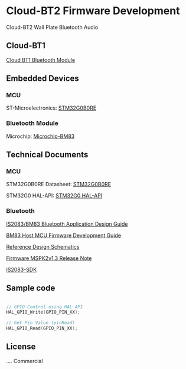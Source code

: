 # Cloud-BT2 Firmware Development

Cloud-BT2 Wall Plate Bluetooth Audio

## Cloud-BT1 
[Cloud BT1 Bluetooth Module](https://www.cloud.co.uk/news/bt1-bluetooth-module-shipping)

## Embedded Devices

### MCU

ST-Microelectronics: [STM32G0B0RE](https://www.st.com/en/microcontrollers-microprocessors/stm32g0b0re.html)

### Bluetooth Module

Microchip: [Microchip-BM83](https://www.microchip.com/en-us/product/BM83)

## Technical Documents

### MCU

STM32G0B0RE Datasheet: [STM32G0B0RE](https://www.st.com/resource/en/datasheet/stm32g0b0re.pdf)

STM32G0 HAL-API: [STM32G0 HAL-API](https://www.st.com/resource/en/user_manual/um2319-description-of-stm32g0-hal-and-lowlayer-drivers-stmicroelectronics.pdf)

### Bluetooth 

[IS2083/BM83 Bluetooth Application Design Guide](https://ww1.microchip.com/downloads/en/Appnotes/00003118C.pdf)

[BM83 Host MCU Firmware Development Guide](https://ww1.microchip.com/downloads/en/DeviceDoc/BM83_Host_MCU_Firmware_Development_Guide_DS50002896A.pdf)

[Reference Design Schematics](https://ww1.microchip.com/downloads/en/DeviceDoc/BM83%20Embedded%20Mode%20Reference%20Circuit.pdf)

[Firmware MSPK2v1.3 Release Note](https://ww1.microchip.com/downloads/en/DeviceDoc/MSPK2v1.3_Release_Notes.pdf)

[IS2083-SDK](https://ww1.microchip.com/downloads/en/DeviceDoc/IS2083%20Software%20&%20Tools%20(v1.0.3).zip)

## Sample code

```c

// GPIO Control using HAL API
HAL_GPIO_Write(GPIO_PIN_XX);

// Get Pin Value (pinRead)
HAL_GPIO_Read(GPIO_PIN_XX);

```

## License

.... Commercial